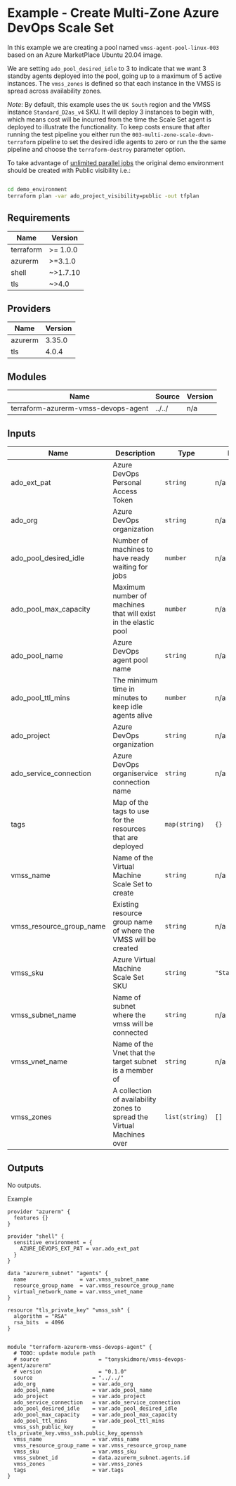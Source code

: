 # Example - Create Multi-Zone Azure DevOps Scale Set

In this example we are creating a pool named `vmss-agent-pool-linux-003` based on an Azure MarketPlace Ubuntu 20.04 image.

We are setting `ado_pool_desired_idle` to 3 to indicate that we want 3 standby agents deployed into the pool, going up to a maximum of 5 active instances.  The `vmss_zones` is defined so that each instance in the VMSS is spread across availability zones.

_Note_:
By default, this example uses the `UK South` region and the VMSS instance `Standard_D2as_v4` SKU.
It will deploy 3 instances to begin with, which means cost will be incurred from the time the Scale Set agent is deployed to illustrate the functionality.
To keep costs ensure that after running the test pipeline you either run the `003-multi-zone-scale-down-terraform` pipeline to set the desired idle agents to zero
or run the the same pipeline and choose the `terraform-destroy` parameter option.

To take advantage of [unlimited parallel jobs](https://learn.microsoft.com/en-us/azure/devops/pipelines/licensing/concurrent-jobs?view=azure-devops&tabs=self-hosted) the original demo environment should be created with Public visibility i.e.:

````bash

cd demo_environment
terraform plan -var ado_project_visibility=public -out tfplan

````

<!-- BEGIN_TF_DOCS -->

## Requirements

| Name | Version |
|------|---------|
| terraform | >= 1.0.0 |
| azurerm | >=3.1.0 |
| shell | ~>1.7.10 |
| tls | ~>4.0 |
## Providers

| Name | Version |
|------|---------|
| azurerm | 3.35.0 |
| tls | 4.0.4 |
## Modules

| Name | Source | Version |
|------|--------|---------|
| terraform-azurerm-vmss-devops-agent | ../../ | n/a |
## Inputs

| Name | Description | Type | Default | Required |
|------|-------------|------|---------|:--------:|
| ado\_ext\_pat | Azure DevOps Personal Access Token | `string` | n/a | yes |
| ado\_org | Azure DevOps organization | `string` | n/a | yes |
| ado\_pool\_desired\_idle | Number of machines to have ready waiting for jobs | `number` | n/a | yes |
| ado\_pool\_max\_capacity | Maximum number of machines that will exist in the elastic pool | `number` | n/a | yes |
| ado\_pool\_name | Azure DevOps agent pool name | `string` | n/a | yes |
| ado\_pool\_ttl\_mins | The minimum time in minutes to keep idle agents alive | `number` | n/a | yes |
| ado\_project | Azure DevOps organization | `string` | n/a | yes |
| ado\_service\_connection | Azure DevOps organiservice connection name | `string` | n/a | yes |
| tags | Map of the tags to use for the resources that are deployed | `map(string)` | `{}` | no |
| vmss\_name | Name of the Virtual Machine Scale Set to create | `string` | n/a | yes |
| vmss\_resource\_group\_name | Existing resource group name of where the VMSS will be created | `string` | n/a | yes |
| vmss\_sku | Azure Virtual Machine Scale Set SKU | `string` | `"Standard_B1s"` | no |
| vmss\_subnet\_name | Name of subnet where the vmss will be connected | `string` | n/a | yes |
| vmss\_vnet\_name | Name of the Vnet that the target subnet is a member of | `string` | n/a | yes |
| vmss\_zones | A collection of availability zones to spread the Virtual Machines over | `list(string)` | `[]` | no |
## Outputs

No outputs.

Example

```hcl
provider "azurerm" {
  features {}
}

provider "shell" {
  sensitive_environment = {
    AZURE_DEVOPS_EXT_PAT = var.ado_ext_pat
  }
}

data "azurerm_subnet" "agents" {
  name                 = var.vmss_subnet_name
  resource_group_name  = var.vmss_resource_group_name
  virtual_network_name = var.vmss_vnet_name
}

resource "tls_private_key" "vmss_ssh" {
  algorithm = "RSA"
  rsa_bits  = 4096
}


module "terraform-azurerm-vmss-devops-agent" {
  # TODO: update module path
  # source                   = "tonyskidmore/vmss-devops-agent/azurerm"
  # version                  = "0.1.0"
  source                   = "../../"
  ado_org                  = var.ado_org
  ado_pool_name            = var.ado_pool_name
  ado_project              = var.ado_project
  ado_service_connection   = var.ado_service_connection
  ado_pool_desired_idle    = var.ado_pool_desired_idle
  ado_pool_max_capacity    = var.ado_pool_max_capacity
  ado_pool_ttl_mins        = var.ado_pool_ttl_mins
  vmss_ssh_public_key      = tls_private_key.vmss_ssh.public_key_openssh
  vmss_name                = var.vmss_name
  vmss_resource_group_name = var.vmss_resource_group_name
  vmss_sku                 = var.vmss_sku
  vmss_subnet_id           = data.azurerm_subnet.agents.id
  vmss_zones               = var.vmss_zones
  tags                     = var.tags
}
```
<!-- END_TF_DOCS -->
